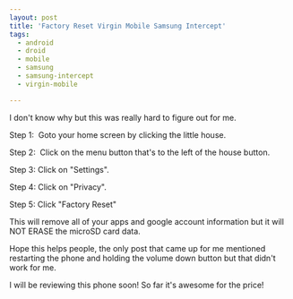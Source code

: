 ```yaml
---
layout: post
title: 'Factory Reset Virgin Mobile Samsung Intercept'
tags:
  - android
  - droid
  - mobile
  - samsung
  - samsung-intercept
  - virgin-mobile

---
```


I don't know why but this was really hard to figure out for me.

Step 1:  Goto your home screen by clicking the little house.

Step 2:  Click on the menu button that's to the left of the house button.

Step 3: Click on "Settings".

Step 4: Click on "Privacy".

Step 5: Click "Factory Reset"

This will remove all of your apps and google account information but it will NOT ERASE the microSD card data.

Hope this helps people, the only post that came up for me mentioned restarting the phone and holding the volume down button but that didn't work for me.

I will be reviewing this phone soon! So far it's awesome for the price!
